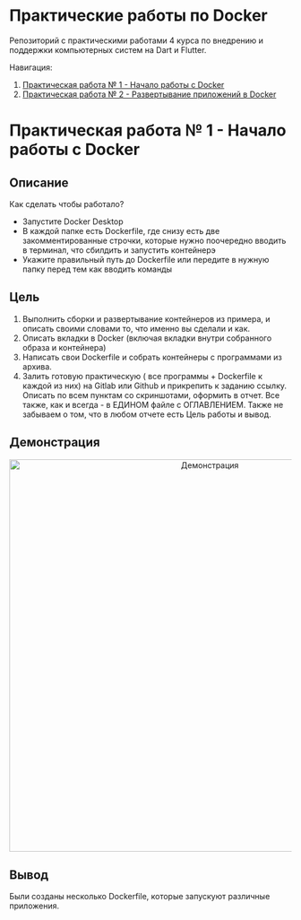 # Практические работы по Docker
Репозиторий с практическими работами 4 курса по внедрению и поддержки компьютерных систем на Dart и Flutter.

Навигация:

1. [Практическая работа № 1 - Начало работы с Docker](https://github.com/Archive-of-practical-work-for-the-MPT/Homework-Docker)
2. [Практическая работа № 2 - Развертывание приложений в Docker](https://github.com/Archive-of-practical-work-for-the-MPT/Homework-Docker/tree/compose)

# Практическая работа № 1 - Начало работы с Docker

## Описание

Как сделать чтобы работало?
- Запустите Docker Desktop
- В каждой папке есть Dockerfile, где снизу есть две закомментированные строчки, которые нужно поочередно вводить в терминал, что сбилдить и запустить контейнерэ
- Укажите правильный путь до Dockerfile или передите в нужную папку перед тем как вводить команды
  
## Цель

1. Выполнить сборки и развертывание контейнеров из примера, и описать своими словами то, что именно вы сделали и как.
2. Описать вкладки в Docker (включая вкладки внутри собранного образа и контейнера)
3. Написать свои Doсkerfile и собрать контейнеры с программами из архива. 
4. Залить готовую практическую ( все программы + Dockerfile к каждой из них) на Gitlab или Github и прикрепить к заданию ссылку.
Описать по всем пунктам со скриншотами, оформить в отчет. Все также, как и всегда - в ЕДИНОМ файле с ОГЛАВЛЕНИЕМ. Также не забываем о том, что в любом отчете есть Цель работы и вывод.

## Демонстрация

<p align="center">
      <img src="https://github.com/user-attachments/assets/4907e36a-1f41-486a-a040-0d6b52e86f72" alt="Демонстрация" width="700">
</p>

## Вывод
Были созданы несколько Dockerfile, которые запускуют различные приложения.

